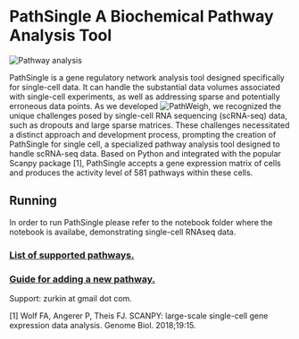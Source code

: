 # PathSingle A Biochemical Pathway Analysis Tool
![Pathway analysis](https://norbis.w.uib.no/files/2016/05/F1.large_-768x623.jpg)

PathSingle is a gene regulatory network analysis tool designed specifically for single-cell data. It can handle the substantial data volumes associated with single-cell experiments, as well as addressing sparse and potentially erroneous data points. As we developed ![PathWeigh](https://github.com/zurkin1/Pathweigh), we recognized the unique challenges posed by single-cell RNA sequencing (scRNA-seq) data, such as dropouts and large sparse matrices. These challenges necessitated a distinct approach and development process, prompting the creation of PathSingle for single cell, a specialized pathway analysis tool designed to handle scRNA-seq data.
Based on Python and integrated with the popular Scanpy package [1], PathSingle accepts a gene expression matrix of cells and produces the activity level of 581 pathways within these cells.

## Running
In order to run PathSingle please refer to the notebook folder where the notebook is availabe, demonstrating single-cell RNAseq data.

### [List of supported pathways.](data/pathnames.txt)

### [Guide for adding a new pathway.](data/guide.md)

Support: zurkin at gmail dot com.

[1] Wolf FA, Angerer P, Theis FJ. SCANPY: large-scale single-cell gene expression data analysis. Genome Biol. 2018;19:15.